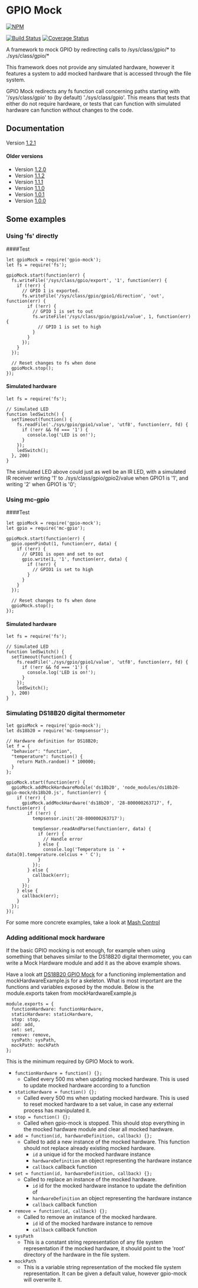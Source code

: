 # GPIO Mock
[![NPM](https://nodei.co/npm/gpio-mock.png?downloads=true&downloadRank=true&stars=true)](https://nodei.co/npm/gpio-mock/)

[![Build Status](https://travis-ci.org/Ozsie/gpioMock.svg?branch=master)](https://travis-ci.org/Ozsie/gpioMock)
[![Coverage Status](https://coveralls.io/repos/github/Ozsie/gpioMock/badge.svg?branch=master)](https://coveralls.io/github/Ozsie/gpioMock?branch=master)

A framework to mock GPIO by redirecting calls to /sys/class/gpio/* to ./sys/class/gpio/*

This framework does not provide any simulated hardware, however it features a system to add mocked hardware that is
accessed through the file system.

GPIO Mock redirects any fs function call concerning paths starting with '/sys/class/gpio' to (by default)
'./sys/class/gpio'. This means that tests that either do not require hardware, or tests that can function with
simulated hardware can function without changes to the code.

## Documentation
Version [1.2.1](https://ozsie.github.io/gpioMock/gpio-mock/1.2.1)

#### Older versions
* Version [1.2.0](https://ozsie.github.io/gpioMock/gpio-mock/1.2.0)
* Version [1.1.2](https://ozsie.github.io/gpioMock/gpio-mock/1.1.2)
* Version [1.1.1](https://ozsie.github.io/gpioMock/gpio-mock/1.1.1)
* Version [1.1.0](https://ozsie.github.io/gpioMock/gpio-mock/1.1.0)
* Version [1.0.1](https://ozsie.github.io/gpioMock/gpio-mock/1.0.1)
* Version [1.0.0](https://ozsie.github.io/gpioMock/gpio-mock/1.0.0)

## Some examples

### Using 'fs' directly

####Test
```
let gpioMock = require('gpio-mock');
let fs = require('fs');

gpioMock.start(function(err) {
  fs.writeFile('/sys/class/gpio/export', '1', function(err) {
    if (!err) {
      // GPIO 1 is exported.
      fs.writeFile('/sys/class/gpio/gpio1/direction', 'out', function(err) {
        if (!err) {
          // GPIO 1 is set to out
          fs.writeFile('/sys/class/gpio/gpio1/value', 1, function(err) {
            // GPIO 1 is set to high
          }
        }
      });
    }
  });
  
  // Reset changes to fs when done
  gpioMock.stop();
});
```

#### Simulated hardware

```
let fs = require('fs');

// Simulated LED
function ledSwitch() {
  setTimeout(function() {
    fs.readFile('./sys/gpio/gpio1/value', 'utf8', function(err, fd) {
      if (!err && fd === '1') {
        console.log('LED is on!');
      }
    });
    ledSwitch();
  }, 200)
}
```

The simulated LED above could just as well be an IR LED, with a simulated IR receiver writing '1' to
./sys/class/gpio/gpio2/value when GPIO1 is '1', and writing '2' when GPIO1 is '0';


### Using mc-gpio

####Test
```
let gpioMock = require('gpio-mock');
let gpio = require('mc-gpio');

gpioMock.start(function(err) {
  gpio.openPinOut(1, function(err, data) {
    if (!err) {
      // GPIO1 is open and set to out
      gpio.write(1, '1', function(err, data) {
        if (!err) {
          // GPIO1 is set to high
        }
      }
    }
  });
  
  // Reset changes to fs when done
  gpioMock.stop();
});
```

#### Simulated hardware

```
let fs = require('fs');

// Simulated LED
function ledSwitch() {
  setTimeout(function() {
    fs.readFile('./sys/gpio/gpio1/value', 'utf8', function(err, fd) {
      if (!err && fd === '1') {
        console.log('LED is on!');
      }
    });
    ledSwitch();
  }, 200)
}
```

### Simulating DS18B20 digital thermometer
```
let gpioMock = require('gpio-mock');
let ds18b20 = require('mc-tempsensor');

// Hardware definition for DS18B20;
let f = {
  "behavior": "function",
  "temperature": function() {
    return Math.random() * 100000;
  }
};

gpioMock.start(function(err) {
  gpioMock.addMockHardwareModule('ds18b20', 'node_modules/ds18b20-gpio-mock/ds18b20.js', function(err) {
    if (!err) {
      gpioMock.addMockHardware('ds18b20', '28-800000263717', f, function(err) {
        if (!err) {
          tempsensor.init('28-800000263717');
      
          tempSensor.readAndParse(function(err, data) {
            if (err) {
              // Handle error
            } else {
              console.log('Temperature is ' + data[0].temperature.celcius + ' C');
            }
          });
        } else {
          callback(err);
        }
      });
    } else {
      callback(err);
    }
  });
});
```

For some more concrete examples, take a look at [Mash Control](https://github.com/Ozsie/mashControl)

### Adding additional mock hardware

If the basic GPIO mocking is not enough, for example when using something that behaves similar to the DS18B20 digital
thermometer, you can write a Mock Hardware module and add it as the above example shows.

Have a look att [DS18B20 GPIO Mock](https://github.com/Ozsie/ds18b20GpioMock) for a functioning implementation and
mockHardwareExample.js for a skeleton. What is most important are the functions and variables exposed by the module.
Below is the module.exports taken from mockHardwareExample.js

```
module.exports = {
  functionHardware: functionHardware,
  staticHardware: staticHardware,
  stop: stop,
  add: add,
  set: set,
  remove: remove,
  sysPath: sysPath,
  mockPath: mockPath
};
```

This is the minimum required by GPIO Mock to work.

* `functionHardware = function() {};`
  * Called every 500 ms when updating mocked hardware. This is used to update mocked hardware according to a function
* `staticHardware = function() {};`
  * Called every 500 ms when updating mocked hardware. This is used to reset mocked hardware to a set value, in case any
    external process has manipulated it.
* `stop = function() {};`
  * Called when gpio-mock is stopped. This should stop everything in the mocked hardware module and clear all mocked
    hardware.
* `add = function(id, hardwareDefinition, callback) {};`
  * Called to add a new instance of the mocked hardware. This function should not replace already existing mocked
    hardware.
    * `id` a unique id for the mocked hardware instance
    * `hardwareDefinition` an object representing the hardware instance
    * `callback` callback function
* `set = function(id, hardwareDefinition, callback) {};`
  * Called to replace an instance of the mocked hardware.
    * `id` id for the mocked hardware instance to update the definition of
    * `hardwareDefinition` an object representing the hardware instance
    * `callback` callback function
* `remove = function(id, callback) {};`
  * Called to remove an instance of the mocked hardware.
    * `id` id of the mocked hardware instance to remove
    * `callback` callback function
* `sysPath`
  * This is a constant string representation of any file system representation if the mocked hardware, it should point
    to the 'root' directory of the hardware in the file system.
* `mockPath`
  * This is a variable string representation of the mocked file system representation. It can be given a default value, 
    however gpio-mock will overwrite it.